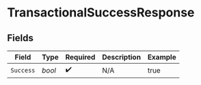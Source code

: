 # TransactionalSuccessResponse


## Fields

| Field              | Type               | Required           | Description        | Example            |
| ------------------ | ------------------ | ------------------ | ------------------ | ------------------ |
| `Success`          | *bool*             | :heavy_check_mark: | N/A                | true               |
